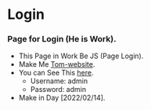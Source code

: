 # Login
### Page for Login (He is Work).
  - This Page in Work Be JS (Page Login).
  - Make Me [Tom-website](https://github.com/Thomas-Emad/).
  - You can See This [here](https://thomas-emad.github.io/Login/).
    - Username: admin
    - Password: admin
  - Make in Day [2022/02/14].

  
